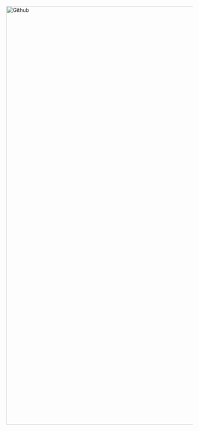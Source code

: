 <img width="1128" alt="Github" src="https://user-images.githubusercontent.com/62234509/213696388-388c9917-00c8-47a9-aa87-6dd746f767fb.png">

